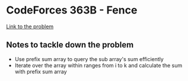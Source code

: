 # CodeForces 363B - Fence
[Link to the problem](https://codeforces.com/problemset/problem/363/B)

## Notes to tackle down the problem

- Use prefix sum array to query the sub array's sum efficiently
- Iterate over the array within ranges from i to k and calculate the sum with prefix sum array
